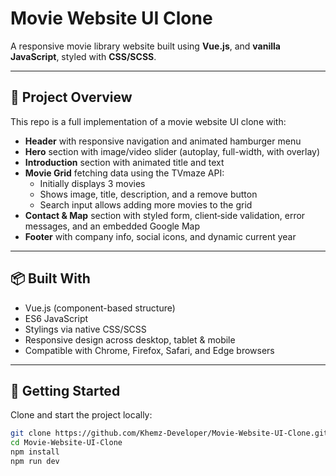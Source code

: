 # Movie Website UI Clone

A responsive movie library website built using **Vue.js**,  and **vanilla JavaScript**, styled with **CSS/SCSS**.



---

## 🎯 Project Overview

This repo is a full implementation of a movie website UI clone with:

- **Header** with responsive navigation and animated hamburger menu  
- **Hero** section with image/video slider (autoplay, full-width, with overlay)  
- **Introduction** section with animated title and text  
- **Movie Grid** fetching data using the TVmaze API:  
  - Initially displays 3 movies  
  - Shows image, title, description, and a remove button  
  - Search input allows adding more movies to the grid  
- **Contact & Map** section with styled form, client‑side validation, error messages, and an embedded Google Map  
- **Footer** with company info, social icons, and dynamic current year

---

## 📦 Built With

- Vue.js (component-based structure)  
- ES6 JavaScript  
- Stylings via native CSS/SCSS
- Responsive design across desktop, tablet & mobile  
- Compatible with Chrome, Firefox, Safari, and Edge browsers

---

## 🚀 Getting Started

Clone and start the project locally:

```bash
git clone https://github.com/Khemz-Developer/Movie-Website-UI-Clone.git
cd Movie-Website-UI-Clone
npm install
npm run dev

